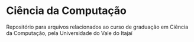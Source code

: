 # Ciência da Computação
Repositório para arquivos relacionados ao curso de graduação em Ciência da Computação, pela Universidade do Vale do Itajaí
